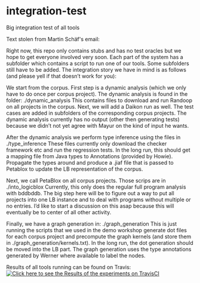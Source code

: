 # integration-test
Big integration test of all tools

Text stolen from Martin Schäf's email:

Right now, this repo only contains stubs and has no test oracles but we hope to get everyone involved very soon. Each part of the system has a subfolder which contains a script to run one of our tools. Some subfolders still have to be added. The integration story we have in mind is as follows (and please yell if that doesn’t work for you):

We start from the corpus. First step is a dynamic analysis (which we only have to do once per corpus project). The dynamic analysis is found in the folder:
./dynamic_analysis
	This contains files to download and run Randoop on all projects in the corpus. Next, we will add a Daikon run as well. The test cases are added in subfolders of the corresponding corpus projects. The dynamic analysis currently has no output (other then generating tests) because we didn’t not yet agree with Mayur on the kind of input he wants.

After the dynamic analysis we perform type inference using the files in
./type_inference
	These files currently only download the checker framework etc and run the regression tests. In the long run, this should get a mapping file from Java types to Annotations (provided by Howie). Propagate the types around and produce a .jiaf file that is passed to Petablox to update the LB representation of the corpus.

Next, we call PetaBlox on all corpus projects. Those scrips are in
./into_logicblox
	Currently, this only does the regular full program analysis with bddbddb. The big step here will be to figure out a way to put all projects into one LB instance and to deal with programs without multiple or no entries. I’d like to start a discussion on this asap because this will eventually be to center of all other activity.

Finally, we have a graph generation in:
./graph_generation
	This is just running the scripts that we used in the demo workshop generate dot files for each corpus project and precompute the graph kernels (and store them in ./graph_generation/kernels.txt). In the long run, the dot generation should be moved into the LB part. The graph generation uses the type annotations generated by Werner where available to label the nodes.



Results of all tools running can be found on Travis: 
[![Click here to see the Results of the experiments on TravisCI](https://travis-ci.org/aas-integration/integration-test.svg?branch=master)](https://travis-ci.org/aas-integration/integration-test)
